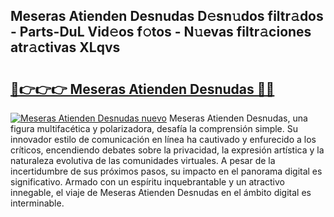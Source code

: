 ## Meseras Atienden Desnudas D𝚎sn𝚞dos filtr𝚊dos - Parts-DuL Vid𝚎os f𝚘tos - N𝚞evas filtr𝚊ciones atr𝚊ctivas XLqvs

# <h2><a href="http://mb0nc1.tromn.icu/?c=Meseras+Atienden+Desnudas">🔗👉👉👉 Meseras Atienden Desnudas 🔗🔗</a></h2>

[![Meseras Atienden Desnudas nuevo](https://i.imgur.com/pEAQMta.gif)](http://mb0nc1.tromn.icu/?c=Meseras+Atienden+Desnudas)
Meseras Atienden Desnudas, una figura multifacética y polarizadora, desafía la comprensión simple. Su innovador estilo de comunicación en línea ha cautivado y enfurecido a los críticos, encendiendo debates sobre la privacidad, la expresión artística y la naturaleza evolutiva de las comunidades virtuales. A pesar de la incertidumbre de sus próximos pasos, su impacto en el panorama digital es significativo. Armado con un espíritu inquebrantable y un atractivo innegable, el viaje de Meseras Atienden Desnudas en el ámbito digital es interminable.
